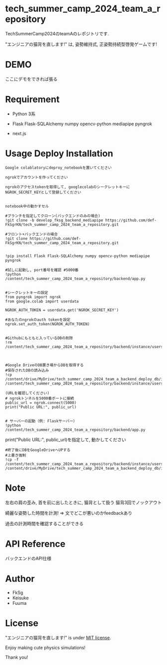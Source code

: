 # tech_summer_camp_2024_team_a_repository
TechSummerCamp2024のteamAのレポジトリです. 

 
"エンジニアの猫背を直します!" は, 
姿勢維持式, 正姿勢持続型啓発ゲームです!
 
# DEMO
 
ここにデモをできれば張る
 

# Requirement
 
* Python 3系 
* Flask Flask-SQLAlchemy numpy opencv-python mediapipe pyngrok

* next.js 


# Usage Deploy Installation 
```
Google colablatoryにdeproy_notebookを置いてください

ngrokでアカウントを作ってください

ngrokのアクセスtokenを取得して, googlecolabのシークレットキーにNGROK_SECRET_KEYとして登録してください


notebook中の動かすセル

#ブランチを指定してクローン(バックエンドのみの場合)
!git clone -b develop_fksg_backend_mediapipe https://github.com/def-FkSgrKN/tech_summer_camp_2024_team_a_repository.git

#フロント+バックエンドの場合
!git clone https://github.com/def-FkSgrKN/tech_summer_camp_2024_team_a_repository.git


!pip install Flask Flask-SQLAlchemy numpy opencv-python mediapipe pyngrok

#試しに起動し, port番号を確認 #5000番
!python /content/tech_summer_camp_2024_team_a_repository/backend/app.py


#シークレットキーの設定
from pyngrok import ngrok
from google.colab import userdata

NGROK_AUTH_TOKEN = userdata.get('NGROK_SECRET_KEY')

#あなたのngrokのauth tokenを設定
ngrok.set_auth_token(NGROK_AUTH_TOKEN)


#Githubにもともと入っているDBの削除
!rm /content/tech_summer_camp_2024_team_a_repository/backend/instance/users.db



#Google DriveのDB置き場からDBを取得する
#保存されたDBの読み込み
!cp /content/drive/MyDrive/tech_summer_camp_2024_team_a_backend_deploy_db/instance/hunchback_users.db  /content/tech_summer_camp_2024_team_a_repository/backend/instance/users.db

(URLを確認してください)
# ngrokトンネルを5000番ポートに接続
public_url = ngrok.connect(5000)
print("Public URL:", public_url)


# サーバーの起動（例: Flaskサーバー）
!python /content/tech_summer_camp_2024_team_a_repository/backend/app.py
```

print("Public URL:", public_url)を指定して, 動かしてください

```
#終了後にDBをGoogleDriveへUPする
#上書き強制
!cp -f /content/tech_summer_camp_2024_team_a_repository/backend/instance/users.db  /content/drive/MyDrive/tech_summer_camp_2024_team_a_backend_deploy_db/instance/hunchback_users.db
```


# Note 
左右の肩の歪み, 首を前に出したときに, 猫背として扱う
猫背3回でノックアウト

綺麗な姿勢した時間を計測!
=> 文でどこが悪いのかfeedbackあり

過去の計測時間を確認することができる


# API Reference

バックエンドのAPI仕様



 
# Author
 
* FkSg
* Keisuke
* Fuuma
 
# License
 
"エンジニアの猫背を直します!" is under [MIT license](https://en.wikipedia.org/wiki/MIT_License).
 
Enjoy making cute physics simulations!
 
Thank you!